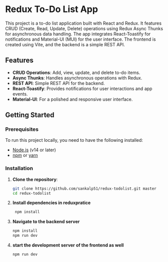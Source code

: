 # Redux To-Do List App

This project is a to-do list application built with React and Redux. It features CRUD (Create, Read, Update, Delete) operations using Redux Async Thunks for asynchronous data handling. The app integrates React-Toastify for notifications and Material-UI (MUI) for the user interface. The frontend is created using Vite, and the backend is a simple REST API.

## Features

- **CRUD Operations**: Add, view, update, and delete to-do items.
- **Async Thunks**: Handles asynchronous operations with Redux.
- **REST API**: Simple REST API for the backend.
- **React-Toastify**: Provides notifications for user interactions and app events.
- **Material-UI**: For a polished and responsive user interface.

## Getting Started

### Prerequisites

To run this project locally, you need to have the following installed:

- [Node.js](https://nodejs.org/) (v14 or later)
- [npm](https://www.npmjs.com/) or [yarn](https://yarnpkg.com/)

### Installation

1. **Clone the repository**:
   ```bash
   git clone https://github.com/sankalp51/redux-todolist.git master
   cd redux-todolist
   ```
2. **Install dependencies in reduxpratice**
   ```bash
    npm install
   ```
3. **Navigate to the backend server**
    ```bash
    npm install
    npm run dev

4. **start the development server of the frontend as well**
    ```bash
    npm run dev
